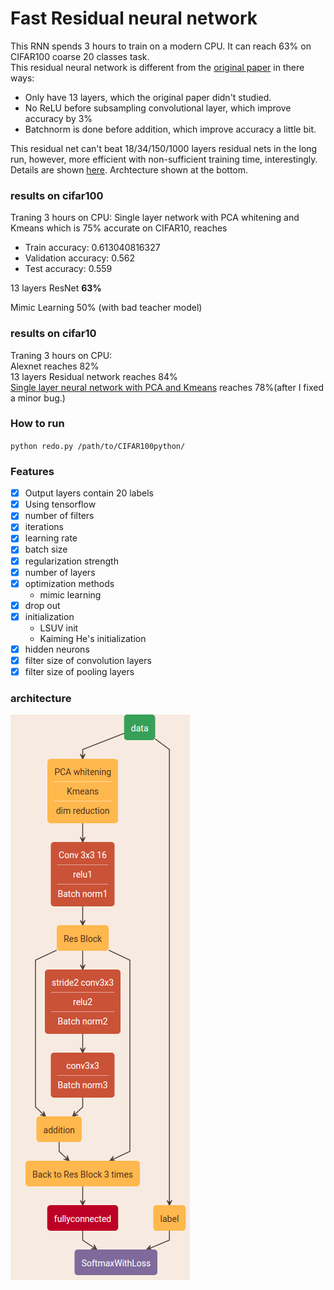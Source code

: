 # Fast Residual neural network  
This RNN spends 3 hours to train on a modern CPU. It can reach 63% on CIFAR100 coarse 20 classes task.   
This residual neural network is different from the [original paper](https://github.com/KaimingHe/deep-residual-networks) in there ways:
- Only have 13 layers, which the original paper didn't studied.  
- No ReLU before subsampling convolutional layer, which improve accuracy by 3%  
- Batchnorm is done before addition, which improve accuracy a little bit.  

This residual net can't beat 18/34/150/1000 layers residual nets in the long run, however, more efficient with non-sufficient training time, interestingly.  
Details are shown [here](report/mp2_Yihui%20He.pdf). Archtecture shown at the bottom.  

### results on cifar100  
Traning 3 hours on CPU:
Single layer network with PCA whitening and Kmeans which is 75% accurate on CIFAR10, reaches   
- Train accuracy:  0.613040816327
- Validation accuracy:  0.562
- Test accuracy:  0.559
  
13 layers ResNet **63%**  
  
Mimic Learning  50% (with bad teacher model)  

### results on cifar10  
Traning 3 hours on CPU:  
Alexnet reaches 82%  
13 layers Residual network reaches 84%  
[Single layer neural network with PCA and Kmeans](https://github.com/yihui-he/Single-Layer-neural-network-with-PCAwhitening-Kmeans) reaches 78%(after I fixed a minor bug.)  

### How to run  
`python redo.py /path/to/CIFAR100python/`  

### Features  
- [x] Output layers contain 20 labels
- [x] Using tensorflow
- [x] number of filters
- [x] iterations
- [x] learning rate
- [x] batch size
- [x] regularization strength
- [x] number of layers
- [x] optimization methods
  - mimic learning
- [x] drop out
- [x] initialization
  - LSUV init
  - Kaiming He's initialization
- [x] hidden neurons
- [x] filter size of convolution layers
- [x] filter size of pooling layers  

### architecture  
![arch](report/arch.png)


